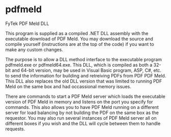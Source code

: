 # pdfmeld
FyTek PDF Meld DLL

This program is supplied as a compiled .NET DLL assembly with the executable download of PDF Meld. You may download the source and compile yourself (instructions are at the top of the code) if you want to make any custom changes.

The purpose is to allow a DLL method interface to the executable program pdfmeld.exe or pdfmeld64.exe. This DLL, which is compiled as both a 32-bit and 64-bit version, may be used in Visual Basic program, ASP, C#, etc. to send the information for building and retreiving PDFs from PDF PDF Meld. This DLL also replaces the old DLL version that was limited to running PDF Meld on the same box and had occassional memory issues.

There are commands to start a PDF Meld server which loads the executable version of PDF Meld in memory and listens on the port you specify for commands. This also allows you to have PDF Meld running on a different server for load balancing by not building the PDF on the same box as the requestor. You may also run several instances of PDF Meld server all on different boxes if you wish and the DLL will cycle between them to handle requests.
